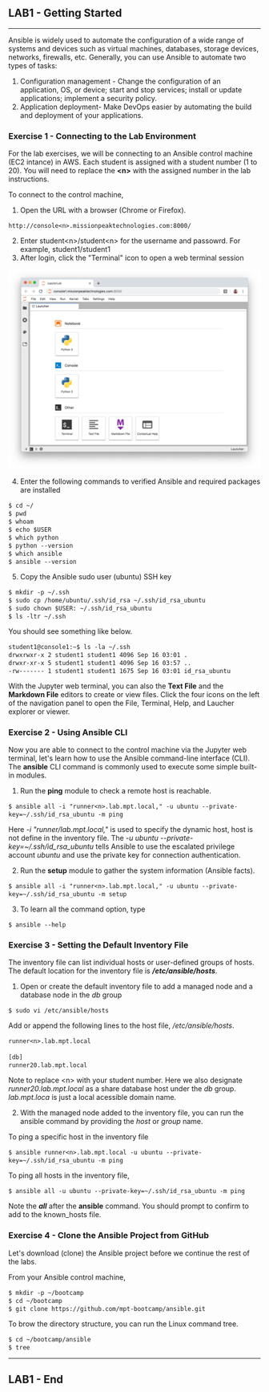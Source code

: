 ## LAB1 - Getting Started
---

Ansible is widely used to automate the configuration of a wide range of systems and devices such as virtual machines, databases, storage devices, networks, firewalls, etc. Generally, you can use Ansible to automate two types of tasks:

1. Configuration management - Change the configuration of an application, OS, or device; start and stop services; install or update applications; implement a security policy.
2. Application deployment- Make DevOps easier by automating the build and deployment of your applications.

### Exercise 1 - Connecting to the Lab Environment

For the lab exercises, we will be connecting to an Ansible control machine (EC2 intance) in AWS. Each student is assigned with a student number (1 to 20). You will need to replace the **\<n\>** with the assigned number in the lab instructions.


To connect to the control machine, 

1) Open the URL with a browser (Chrome or Firefox).

```
http://console<n>.missionpeaktechnologies.com:8000/
```
2) Enter student\<n\>/student\<n\> for the username and passowrd. For example, student1/student1
3) After login, click the "Terminal" icon to open a web terminal session

![Custom Apache Home Page](images/console-home.png)

4) Enter the following commands to verified Ansible and required packages are installed

```console
$ cd ~/
$ pwd
$ whoam
$ echo $USER
$ which python
$ python --version
$ which ansible
$ ansible --version

````

5) Copy the Ansible sudo user (ubuntu) SSH key

```console
$ mkdir -p ~/.ssh
$ sudo cp /home/ubuntu/.ssh/id_rsa ~/.ssh/id_rsa_ubuntu
$ sudo chown $USER: ~/.ssh/id_rsa_ubuntu
$ ls -ltr ~/.ssh

```

You should see something like below.

```
student1@console1:~$ ls -la ~/.ssh
drwxrwxr-x 2 student1 student1 4096 Sep 16 03:01 .
drwxr-xr-x 5 student1 student1 4096 Sep 16 03:57 ..
-rw------- 1 student1 student1 1675 Sep 16 03:01 id_rsa_ubuntu
```

With the Jupyter web terminal, you can also the **Text File** and the **Markdown File** editors to create or view files. Click the four icons on the left of the navigation panel to open the File, Terminal, Help, and Laucher explorer or viewer.


### Exercise 2 - Using Ansible CLI

Now you are able to connect to the control machine via the Jupyter web terminal, let's learn how to use the Ansible command-line interface (CLI). The **ansible** CLI command is commonly used to execute some simple built-in modules.

1) Run the **ping** module to check a remote host is reachable.

```console
$ ansible all -i "runner<n>.lab.mpt.local," -u ubuntu --private-key=~/.ssh/id_rsa_ubuntu -m ping

```

Here *-i "runner<n>/lab.mpt.local,"* is used to specify the dynamic host, host is not define in the inventory file. The *-u ubuntu --private-key=~/.ssh/id_rsa_ubuntu* tells Ansible to use the escalated privilege account *ubuntu* and use the private key for connection authentication.

2) Run the **setup** module to gather the system information (Ansible facts).


```console
$ ansible all -i "runner<n>.lab.mpt.local," -u ubuntu --private-key=~/.ssh/id_rsa_ubuntu -m setup

```

3) To learn all the command option, type

```consoel
$ ansible --help
```


### Exercise 3 - Setting the Default Inventory File

The inventory file can list individual hosts or user-defined groups of hosts. The default location for the inventory file is ***/etc/ansible/hosts***.

1) Open or create the default inventory file to add a managed node and a database node in the *db* group

```console
$ sudo vi /etc/ansible/hosts
```

Add or append the following lines to the host file, */etc/ansible/hosts*.

```
runner<n>.lab.mpt.local

[db]
runner20.lab.mpt.local

```

Note to replace \<n\> with your student number. Here we also designate *runner20.lab.mpt.local* as a share database host under the *db* group. *lab.mpt.loca* is just a local acessible domain name.


2) With the managed node added to the inventory file, you can run the ansible command by providing the *host* or *group* name.

To ping a specific host in the inventory file

```console
$ ansible runner<n>.lab.mpt.local -u ubuntu --private-key=~/.ssh/id_rsa_ubuntu -m ping
```

To ping all hosts in the inventory file,

```console
$ ansible all -u ubuntu --private-key=~/.ssh/id_rsa_ubuntu -m ping
```

Note the ***all*** after the **ansible** command. You should prompt to confirm to add to the known_hosts file.

### Exercise 4 - Clone the Ansible Project from GitHub

Let's download (clone) the Ansible project before we continue the rest of the labs.

From your Ansible control machine,

```console
$ mkdir -p ~/bootcamp
$ cd ~/bootcamp
$ git clone https://github.com/mpt-bootcamp/ansible.git
```

To brow the directory structure, you can run the Linux command tree.

```console
$ cd ~/bootcamp/ansible
$ tree
```

---
## LAB1 - End